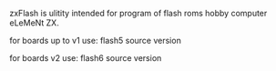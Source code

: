 zxFlash is ulitity intended for program of flash roms hobby computer eLeMeNt ZX.

for boards up to v1 use:
flash5 source version

for boards v2 use:
flash6 source version